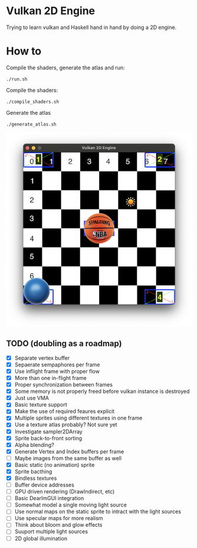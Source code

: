 # Vulkan 2D Engine
Trying to learn vulkan and Haskell hand in hand by doing a 2D engine.

# How to
Compile the shaders, generate the atlas and run:
```
./run.sh
```
Compile the shaders:
```
./compile_shaders.sh
```
Generate the atlas
```
./generate_atlas.sh
```
![Screenshot](screenshot.png)
## TODO (doubling as a roadmap)
- [x] Separate vertex buffer
- [x] Sepaerate sempaphores per frame
- [x] Use inflight frame with proper flow
- [x] More than one in-flight frame
- [x] Proper synchronization between frames
- [x] Some memory is not properly freed before vulkan instance is destroyed
- [x] Just use VMA
- [x] Basic texture support
- [x] Make the use of required feaures explicit
- [x] Multiple sprites using different textures in one frame
- [x] Use a texture atlas probably? Not sure yet
- [x] Investigate sampler2DArray 
- [x] Sprite back-to-front sorting
- [x] Alpha blending?
- [x] Generate Vertex and Index buffers per frame
- [ ] Maybe images from the same buffer as well
- [x] Basic static (no animation) sprite
- [x] Sprite bacthing
- [x] Bindless textures
- [ ] Buffer device addresses
- [ ] GPU driven rendering (DrawIndirect, etc)
- [ ] Basic DearImGUI integration
- [ ] Somewhat model a single moving light source
- [ ] Use normal maps on the static sprite to intract with the light sources
- [ ] Use specular maps for more realism
- [ ] Think about bloom and glow effects
- [ ] Suuport multiple light sources
- [ ] 2D global illumination